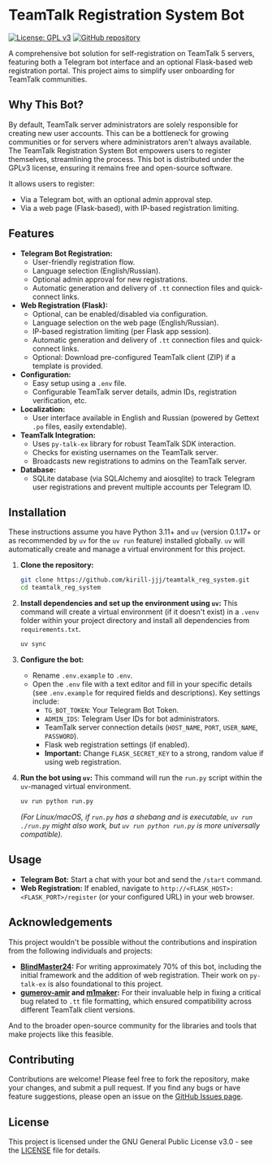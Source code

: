 # TeamTalk Registration System Bot

[![License: GPL v3](https://img.shields.io/badge/License-GPLv3-blue.svg)](https://www.gnu.org/licenses/gpl-3.0)
[![GitHub repository](https://img.shields.io/badge/GitHub-Repo-blue.svg)](https://github.com/kirill-jjj/teamtalk_reg_system)

A comprehensive bot solution for self-registration on TeamTalk 5 servers, featuring both a Telegram bot interface and an optional Flask-based web registration portal. This project aims to simplify user onboarding for TeamTalk communities.

## Why This Bot?

By default, TeamTalk server administrators are solely responsible for creating new user accounts. This can be a bottleneck for growing communities or for servers where administrators aren't always available. The TeamTalk Registration System Bot empowers users to register themselves, streamlining the process. This bot is distributed under the GPLv3 license, ensuring it remains free and open-source software.

It allows users to register:
*   Via a Telegram bot, with an optional admin approval step.
*   Via a web page (Flask-based), with IP-based registration limiting.

## Features

*   **Telegram Bot Registration:**
    *   User-friendly registration flow.
    *   Language selection (English/Russian).
    *   Optional admin approval for new registrations.
    *   Automatic generation and delivery of `.tt` connection files and quick-connect links.
*   **Web Registration (Flask):**
    *   Optional, can be enabled/disabled via configuration.
    *   Language selection on the web page (English/Russian).
    *   IP-based registration limiting (per Flask app session).
    *   Automatic generation and delivery of `.tt` connection files and quick-connect links.
    *   Optional: Download pre-configured TeamTalk client (ZIP) if a template is provided.
*   **Configuration:**
    *   Easy setup using a `.env` file.
    *   Configurable TeamTalk server details, admin IDs, registration verification, etc.
*   **Localization:**
    *   User interface available in English and Russian (powered by Gettext `.po` files, easily extendable).
*   **TeamTalk Integration:**
    *   Uses `py-talk-ex` library for robust TeamTalk SDK interaction.
    *   Checks for existing usernames on the TeamTalk server.
    *   Broadcasts new registrations to admins on the TeamTalk server.
*   **Database:**
    *   SQLite database (via SQLAlchemy and aiosqlite) to track Telegram user registrations and prevent multiple accounts per Telegram ID.

## Installation

These instructions assume you have Python 3.11+ and `uv` (version 0.1.17+ or as recommended by `uv` for the `uv run` feature) installed globally. `uv` will automatically create and manage a virtual environment for this project.

1.  **Clone the repository:**
    ```bash
    git clone https://github.com/kirill-jjj/teamtalk_reg_system.git
    cd teamtalk_reg_system
    ```

2.  **Install dependencies and set up the environment using `uv`:**
    This command will create a virtual environment (if it doesn't exist) in a `.venv` folder within your project directory and install all dependencies from `requirements.txt`.
    ```bash
    uv sync
    ```

3.  **Configure the bot:**
    *   Rename `.env.example` to `.env`.
    *   Open the `.env` file with a text editor and fill in your specific details (see `.env.example` for required fields and descriptions). Key settings include:
        *   `TG_BOT_TOKEN`: Your Telegram Bot Token.
        *   `ADMIN_IDS`: Telegram User IDs for bot administrators.
        *   TeamTalk server connection details (`HOST_NAME`, `PORT`, `USER_NAME`, `PASSWORD`).
        *   Flask web registration settings (if enabled).
        *   **Important:** Change `FLASK_SECRET_KEY` to a strong, random value if using web registration.

4.  **Run the bot using `uv`:**
    This command will run the `run.py` script within the `uv`-managed virtual environment.
    ```bash
    uv run python run.py
    ```
    *(For Linux/macOS, if `run.py` has a shebang and is executable, `uv run ./run.py` might also work, but `uv run python run.py` is more universally compatible).*

## Usage

*   **Telegram Bot:** Start a chat with your bot and send the `/start` command.
*   **Web Registration:** If enabled, navigate to `http://<FLASK_HOST>:<FLASK_PORT>/register` (or your configured URL) in your web browser.

## Acknowledgements

This project wouldn't be possible without the contributions and inspiration from the following individuals and projects:

*   **[BlindMaster24](https://github.com/BlindMaster24):** For writing approximately 70% of this bot, including the initial framework and the addition of web registration. Their work on `py-talk-ex` is also foundational to this project.
*   **[gumerov-amir](https://github.com/gumerov-amir) and [m1maker](https://github.com/m1maker):** For their invaluable help in fixing a critical bug related to `.tt` file formatting, which ensured compatibility across different TeamTalk client versions.

And to the broader open-source community for the libraries and tools that make projects like this feasible.

## Contributing

Contributions are welcome! Please feel free to fork the repository, make your changes, and submit a pull request. If you find any bugs or have feature suggestions, please open an issue on the [GitHub Issues page](https://github.com/kirill-jjj/teamtalk_reg_system/issues).

## License

This project is licensed under the GNU General Public License v3.0 - see the [LICENSE](LICENSE) file for details.